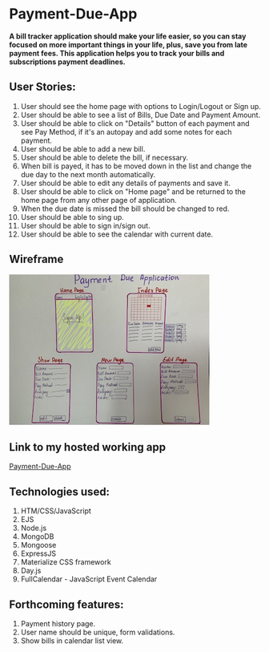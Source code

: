 # Payment-Due-App

**A bill tracker application should make your life easier, so you can stay focused on more important things in your life, plus, save you from late payment fees. This application helps you to track your bills and subscriptions payment deadlines.**

## User Stories:
1. User should see the home page with options to Login/Logout or Sign up.
2. User should be able to see a list of Bills, Due Date and Payment Amount.
3. User should be able to click on "Details" button of each payment and see Pay Method, if it's an autopay and add some notes for each payment.
4. User should be able to add a new bill.
5. User should be able to delete the bill, if necessary.
6. When bill is payed, it has to be moved down in the list and change the due day to the next month automatically.
7. User should be able to edit any details of payments and save it.
8. User should be able to click on "Home page" and be returned to the home page from any other page of application.
9. When the due date is missed the bill should be changed to red.
10. User should be able to sing up.
11. User should be able to sign in/sign out.
12. User should be able to see the calendar with current date.

## Wireframe
![wireframe.jpg](/wireframe.jpg)

## Link to my hosted working app
[Payment-Due-App](https://payment-due-app.herokuapp.com/)

## Technologies used:
1. HTM/CSS/JavaScript
2. EJS
3. Node.js
4. MongoDB
5. Mongoose
6. ExpressJS
7. Materialize CSS framework
8. Day.js
9. FullCalendar - JavaScript Event Calendar

## Forthcoming features:
1. Payment history page.
2. User name should be unique, form validations.
3. Show bills in calendar list view.

